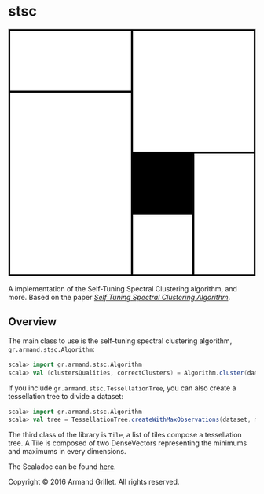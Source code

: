 # stsc

<p align="center">
<img src="stsc.png">
</p>

A implementation of the Self-Tuning Spectral Clustering algorithm, and more. Based on the paper [*Self Tuning Spectral Clustering Algorithm*](http://www.vision.caltech.edu/lihi/Demos/SelfTuningClustering.html).

## Overview
The main class to use is the self-tuning spectral clustering algorithm, `gr.armand.stsc.Algorithm`:

````scala
scala> import gr.armand.stsc.Algorithm
scala> val (clustersQualities, correctClusters) = Algorithm.cluster(dataset)
````
If you include `gr.armand.stsc.TessellationTree`, you can
also create a tessellation tree to divide a dataset:

````scala
scala> import gr.armand.stsc.Algorithm
scala> val tree = TessellationTree.createWithMaxObservations(dataset, maxObservationsPerTile, tileBorderWidth)
````

The third class of the library is `Tile`, a list of tiles compose a tessellation tree.
A Tile is composed of two DenseVectors representing the minimums and maximums in every dimensions.

The Scaladoc can be found [here](https://armand.gr/stsc).

Copyright © 2016 Armand Grillet. All rights reserved.
